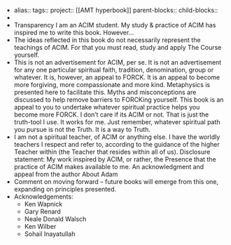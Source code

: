 - alias::
  tags:: 
  project:: [[AMT hyperbook]]
  parent-blocks:: 
  child-blocks::
-
- Transparency
  I am an ACIM student. My study & practice of ACIM has inspired me to write this book.
  However…
- The ideas reflected in this book do not necessarily represent the teachings of ACIM. For that you must read, study and apply The Course yourself.
- This is not an advertisement for ACIM, per se. It is not an advertisement for any one particular spiritual faith, tradition, denomination, group or whatever.
  It is, however, an appeal to FORCK. It is an appeal to become more forgiving, more compassionate and more kind. Metaphysics is presented here to facilitate this. Myths and misconceptions are discussed to help remove barriers to FORCKing yourself. This book is an appeal to you to undertake whatever spiritual practice helps you become more FORCK. I don’t care if its ACIM or not. That is just the truth-tool I use. It works for me. Just remember, whatever spiritual path you pursue is not the Truth. It is a way to Truth.
- I am not a spiritual teacher, of ACIM or anything else. I have the worldly teachers I respect and refer to, according to the guidance of the higher Teacher within (the Teacher that resides within all of us).
  Disclosure statement: My work inspired by ACIM, or rather, the Presence that the practice of ACIM makes available to me.
  An acknowledgment and appeal from the author
  About Adam
- Comment on moving forward – future books will emerge from this one, expanding on principles presented.
- Acknowledgements:
	- Ken Wapnick
	- Gary Renard
	- Neale Donald Walsch
	- Ken Wilber
	- Sohail Inayatullah